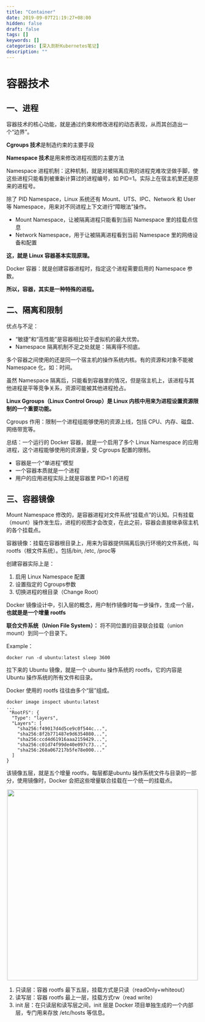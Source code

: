 ```yaml
---
title: "Container"
date: 2019-09-07T21:19:27+08:00
hidden: false
draft: false
tags: []
keywords: []
categories: [深入剖析Kubernetes笔记]
description: ""
---
```


# 容器技术

## 一、进程

容器技术的核心功能，就是通过约束和修改进程的动态表现，从而其创造出一个“边界”。

**Cgroups 技术**是制造约束的主要手段

**Namespace 技术**是用来修改进程视图的主要方法

Namespace 进程机制：这种机制，就是对被隔离应用的进程克难攻坚做手脚，使这些进程只能看到被重新计算过的进程编号，如 PID=1。实际上在宿主机里还是原来的进程号。

除了 PID Namespace，Linux 系统还有 Mount、UTS、IPC、Network 和 User 等 Namespace，用来对不同进程上下文进行“障眼法”操作。

- Mount Namespace，让被隔离进程只能看到当前 Namespace 里的挂载点信息
- Network Namespace，用于让被隔离进程看到当前 Namespace 里的网络设备和配置

**这，就是 Linux 容器基本实现原理。**

Docker 容器：就是创建容器进程时，指定这个进程需要启用的 Namespace 参数。

**所以，容器，其实是一种特殊的进程。**

## 二、隔离和限制

优点与不足：

- “敏捷”和“高性能”是容器相比较于虚拟机的最大优势。
- Namespace 隔离机制不足之处就是：隔离得不彻底。

多个容器之间使用的还是同一个宿主机的操作系统内核。有的资源和对象不能被Namespace 化，如：时间。

虽然 Namespace 隔离后，只能看到容器里的情况，但是宿主机上，该进程与其他进程是平等竞争关系，资源可能被其他进程抢占。

**Linux Ggroups（Linux Control Group）是 Linux 内核中用来为进程设置资源限制的一个重要功能。**

Cgroups 作用：限制一个进程组能够使用的资源上线，包括 CPU、内存、磁盘、网络带宽等。

总结：一个运行的 Docker 容器，就是一个启用了多个 Linux Namespace 的应用进程，这个进程能够使用的资源量，受 Cgroups 配置的限制。

- 容器是一个“单进程”模型
- 一个容器本质就是一个进程
- 用户的应用进程实际上就是容器里 PID=1 的进程

## 三、容器镜像

Mount Namespace 修改的，是容器进程对文件系统“挂载点”的认知。只有挂载（mount）操作发生后，进程的视图才会改变，在此之前，容器会直接继承宿主机的各个挂载点。

容器镜像：挂载在容器根目录上，用来为容器提供隔离后执行环境的文件系统，叫 rootfs（根文件系统）。包括/bin, /etc, /proc等

创建容器实际上是：

1. 启用 Linux Namespace 配置
1. 设置指定的 Cgroups参数
1. 切换进程的根目录（Change Root）

Docker 镜像设计中，引入层的概念，用户制作镜像时每一步操作，生成一个层，**也就是是一个增量 rootfs**

**联合文件系统（Union File System）：** 将不同位置的目录联合挂载（union mount）到同一个目录下。

Example：

    docker run -d ubuntu:latest sleep 3600

拉下来的 Ubuntu 镜像，就是一个 ubuntu 操作系统的 rootfs，它的内容是 Ubuntu 操作系统的所有文件和目录。

Docker 使用的 rootfs 往往由多个“层”组成。

    docker image inspect ubuntu:latest
    ...
     "RootFS": {
      "Type": "layers",
      "Layers": [
        "sha256:f49017d4d5ce9c0f544c...",
        "sha256:8f2b771487e9d6354080...",
        "sha256:ccd4d61916aaa2159429...",
        "sha256:c01d74f99de40e097c73...",
        "sha256:268a067217b5fe78e000..."
      ]
    }

该镜像五层，就是五个增量 rootfs，每层都是ubuntu 操作系统文件与目录的一部分，使用镜像时，Docker 会把这些增量联合挂载在一个统一的挂载点。

<div align="center">
  <img src="/img/deep_analysis/image_layer.png" width="500">
</div>

1. 只读层：容器 rootfs 最下五层，挂载方式是只读（readOnly+whiteout）
1. 读写层：容器 rootfs 最上一层，挂载方式rw（read write）
1. init 层：在只读层和读写层之间，init 层是 Docker 项目单独生成的一个内部层，专门用来存放 /etc/hosts 等信息。


